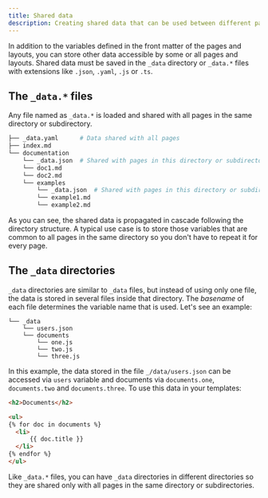 ```yaml
---
title: Shared data
description: Creating shared data that can be used between different pages
---
```


In addition to the variables defined in the front matter of the pages and
layouts, you can store other data accessible by some or all pages and layouts.
Shared data must be saved in the `_data` directory or `_data.*` files with
extensions like `.json`, `.yaml`, `.js` or `.ts`.

## The `_data.*` files

Any file named as `_data.*` is loaded and shared with all pages in the same
directory or subdirectory.

```sh
├── _data.yaml      # Data shared with all pages
├── index.md
└── documentation
    └── _data.json  # Shared with pages in this directory or subdirectories
    └── doc1.md
    └── doc2.md
    └── examples
        └── _data.json  # Shared with pages in this directory or subdirectories
        └── example1.md
        └── example2.md
```

As you can see, the shared data is propagated in cascade following the directory
structure. A typical use case is to store those variables that are common to all
pages in the same directory so you don't have to repeat it for every page.

## The `_data` directories

`_data` directories are similar to `_data` files, but instead of using only one
file, the data is stored in several files inside that directory. The _basename_
of each file determines the variable name that is used. Let's see an example:

```
└── _data
    └── users.json
    └── documents
        └── one.js
        └── two.js
        └── three.js
```

In this example, the data stored in the file `_/data/users.json` can be accessed
via `users` variable and documents via `documents.one`, `documents.two` and
`documents.three`. To use this data in your templates:

```html
<h2>Documents</h2>

<ul>
{% for doc in documents %}
  <li>
      {{ doc.title }}
  </li>
{% endfor %}
</ul>
```

Like `_data.*` files, you can have `_data` directories in different directories
so they are shared only with all pages in the same directory or subdirectories.
